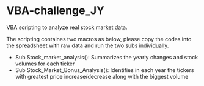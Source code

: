 # VBA-challenge_JY

VBA scripting to analyze real stock market data.

The scripting containes two macros as below, please copy the codes into the spreadsheet with raw data and run the two subs individually.

* Sub Stock_market_analysis(): Summarizes the yearly changes and stock volumes for each ticker
* Sub Stock_Market_Bonus_Analysis(): Identifies in each year the tickers with greatest price increase/decrease along with the biggest volume

